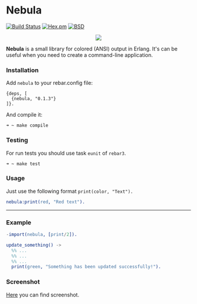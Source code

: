 # Nebula

[![Build Status](https://travis-ci.org/lk-geimfari/smokkfiskur.svg?branch=master)](https://travis-ci.org/lk-geimfari/nebula)
[![Hex.pm](https://img.shields.io/hexpm/v/plug.svg)](https://hex.pm/packages/nebula)
[![BSD](https://img.shields.io/pypi/l/Django.svg?maxAge=2592000)](https://github.com/lk-geimfari/nebula/blob/master/LICENSE)

<p align="center">
  <img src="https://raw.githubusercontent.com/lk-geimfari/nebula/master/other/logo.png">
</p>

__Nebula__ is a small library for colored (ANSI) output in Erlang. It's can be useful when you need to create a command-line application.


### Installation

Add `nebula` to your rebar.config file:
```
{deps, [
  {nebula, "0.1.3"}
]}.
```

And compile it:

```
➜ ~ make compile
```

### Testing
For run tests you should use task `eunit` of `rebar3`. 
```
➜ ~ make test
```

### Usage
Just use the following format `print(color, "Text").`

```erlang
nebula:print(red, "Red text").
```
---------
### Example
```erlang
-import(nebula, [print/2]).

update_something() ->
  %% ...
  %% ...
  %% ...
  print(green, "Something has been updated successfully!").
```

### Screenshot

[Here](https://raw.githubusercontent.com/lk-geimfari/nebula/master/other/screen.png) you can find screenshot.
